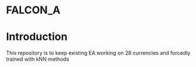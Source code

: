 # FALCON_A

# Introduction

This repository is to keep existing EA working on 28 currencies and forcedly trained with kNN methods